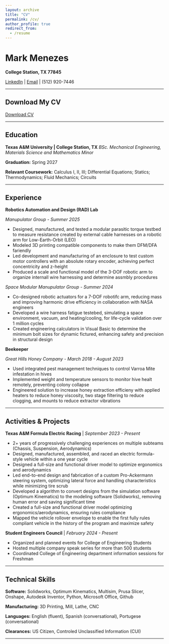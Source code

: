 ```yaml
---
layout: archive
title: "CV"
permalink: /cv/
author_profile: true
redirect_from:
  - /resume
---
```


# Mark Menezes
**College Station, TX 77845**

[LinkedIn](https://www.linkedin.com/in/menezes-mark) | [Email](mailto:menezes.mark@gmail.com) | (512) 920-7446
  
---

## Download My CV
[Download CV](Mark_Menezes_Resume.pdf)

---
  
## Education
**Texas A&M University | College Station, TX**
*BSc. Mechanical Engineering, Materials Science and Mathematics Minor*

**Graduation:** Spring 2027

**Relavant Coursework:**
Calculus I, II, III; Differential Equations; Statics; Thermodynamics; Fluid Mechanics; Circuits

---

## Experience
**Robotics Automation and Design (RAD) Lab**

*Manupulator Group  -  Summer 2025*

* Designed, manufactured, and tested a modular parasitic torque testbed to measure resistance created by external cable harnesses on a robotic arm for Low-Earth-Orbit (LEO)
* Modeled 3D printing compatible components to make them DFM/DFA fariendly
* Led development and manufacturing of an enclosure to test custom motor controllers with an absolute rotary encoder, achieving perfect concentricity and z-height
* Produced a scale and functional model of the 3-DOF robotic arm to organize internall wire harnessing and determine assmbly procedures


*Space Modular Manupulator Group  -  Summer 2024*

* Co-designed robotic actuators for a 7-DOF robotifc arm, reducing mass and improving harmonic drive efficiency in collaboration with NASA engineers
* Developed a wire harness fatigue testebed, simulating a space environment, vacuum, and heating/cooling, for life-cycle validation over 1 million cycles
* Created engineering calculators in Visual Basic to determine the minimum bolt sizes for dynamic fictured, enhancing safety and precision in structural design


**Beekeeper**

*Great Hills Honey Company  -  March 2018 - August 2023*

* Used integrated pest management techniques to control Varroa Mite infestation in hives
* Implemented weight and temperature sensors to monitor hive healt remotely, preventing colony collapse
* Engineered solution to increase honey extraction efficieny with applied heaters to reduce honey viscosity, two stage filtering to reduce clogging, and mounts to reduce extractor vibrations

---

## Activities & Projects
**Texas A&M Formula Electric Racing** | *September 2023 - Present*

* 2+ years of progressively challenging experiences on multiple subteams (Chassis, Suspension, Aerodynamics)
* Designed, manufactured, assembled, and raced an electric formula-style vehicle within a one year cycle
* Designed a full-size and functional driver model to optimize ergonomics and aerodynamics
* Led end-to-end design and fabrication of a custom Pro-Ackermann steering system, optimizing lateral force and handling characteristics while minimizing tire scrub
* Developed a algorithm to convert designs from the simulation software (Optimum Kinematics) to the modeling software (Solidworks), removing human error and saving significant time
* Created a full-size and functional driver model optimizing ergonomics/aerodynamics, ensuring rules compliance
* Mapped the vehicle rollover envelope to enable the first fully rules compliant vehicle in the history of the program and maximize safety

**Student Engineers Council** | *February 2024 - Present*
* Organized and planned events for College of Engineering Students
* Hosted multiple company speak series for more than 500 students
* Coordinated College of Engineering department information sessions for Freshman

---

## Technical Skills
**Software:** Solidworks, Optimum Kinematics, Multisim, Prusa Slicer, Onshape, Autodesk Inventor, Python, Microsoft Office, Github

**Manufacturing:** 3D Printing, Mill, Lathe, CNC

**Languages:** English (fluent), Spanish (conversational), Portugese (conversational)

**Clearances:** US Citizen, Controled Unclassified Information (CUI)

---
